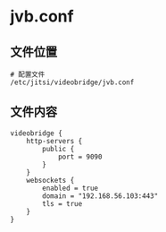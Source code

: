 # jvb.conf

## 文件位置

```
# 配置文件
/etc/jitsi/videobridge/jvb.conf
```

## 文件内容

```
videobridge {
    http-servers {
        public {
            port = 9090
        }
    }
    websockets {
        enabled = true
        domain = "192.168.56.103:443"
        tls = true
    }
}
```
